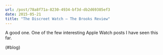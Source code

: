 ```yaml
---
url: /post/78a8f71a-8230-4934-bf3d-db2d69385ef3
date: 2015-05-21
title: "The Discreet Watch — The Brooks Review"
---
```


A good one. One of the few interesting Apple Watch posts I have seen this far.



(#blog)